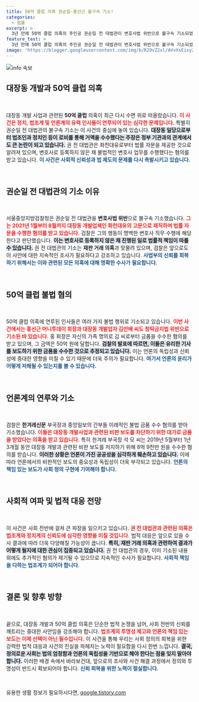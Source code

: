 ```yaml
---
title: 50억 클럽 의혹 권순일·홍선근 불구속 기소!
categories:
  - 법률
excerpt: >
  3년 만에 50억 클럽 의혹의 주인공 권순일 전 대법관이 변호사법 위반으로 불구속 기소되었습니다. 검찰은 그의 화천대유 법률 자문 활동과 관련한 범죄를 추적하며, 연루된 언론사 간부들도 기소하는 등 수사를 확대하고 있습니다. 이 사건의 향방에 귀추가 주목됩니다.
feature_text: >
  3년 만에 50억 클럽 의혹의 주인공 권순일 전 대법관이 변호사법 위반으로 불구속 기소되었습니다. 검찰은 그의 화천대유 법률 자문 활동과 관련한 범죄를 추적하며, 연루된 언론사 간부들도 기소하는 등 수사를 확대하고 있습니다. 이 사건의 향방에 귀추가 주목됩니다.
image: 'https://blogger.googleusercontent.com/img/b/R29vZ2xl/AVvXsEixyZcFfHzMRdzZMjFBmAUKJYCLCGyLL1o632UiGVXcaFdKo_bkvkuCioo0uUKlGfBVcT3P84aROyZIXSBEx3Aw5nCQ3pTgDom1WDC4m8eifvWiAmWEEVb4x6G_l8C0QH225ldMjyaFvpxGEBGNO37VmDTDMHGhJPq73UglMfDca1-0aw/s1600/blogspot.png'
---
```


<p><img src="https://blogger.googleusercontent.com/img/b/R29vZ2xl/AVvXsEixyZcFfHzMRdzZMjFBmAUKJYCLCGyLL1o632UiGVXcaFdKo_bkvkuCioo0uUKlGfBVcT3P84aROyZIXSBEx3Aw5nCQ3pTgDom1WDC4m8eifvWiAmWEEVb4x6G_l8C0QH225ldMjyaFvpxGEBGNO37VmDTDMHGhJPq73UglMfDca1-0aw/s1600/blogspot.png" alt="info 속보" /></p>

<h2 data-ke-size="size26">대장동 개발과 50억 클럽 의혹</h2>

<p data-ke-size="size16">&nbsp;</p>  

<p>대장동 개발 사업과 관련된 <strong>50억 클럽</strong> 의혹이 최근 다시 수면 위로 떠올랐습니다. <b><span style="color: #ee2323;">이 사건은 정치, 법조계 및 언론계의 유력 인사들이 연루되어 있는 심각한 문제입니다.</span></b> 특별히 권순일 전 대법관의 불구속 기소는 이 사건의 중심에 놓여 있습니다. <b><span style="background-color: #21538527;">대장동 일당으로부터 법조인과 정치인 등이 로비를 통해 거액을 수수했다는 주장은 정부 기관과의 관계에서도 큰 논란이 되고 있습니다.</span></b> 권 전 대법관은 화천대유로부터 법률 자문을 제공한 것으로 알려져 있으며, 변호사로 등록하지 않은 채 불법적인 변호사 업무를 수행했다는 혐의를 받고 있습니다. <b><span style="color: #1a5490;">이 사건은 사회적 신뢰성과 법 제도의 문제를 다시 촉발시키고 있습니다.</span></b></p>

<p data-ke-size="size16">&nbsp;</p>

<h2 data-ke-size="size26">권순일 전 대법관의 기소 이유</h2>

<p data-ke-size="size16">&nbsp;</p>  

<p>서울중앙지방검찰청은 권순일 전 대법관을 <strong>변호사법 위반</strong>으로 불구속 기소했습니다. <b><span style="color: #ee2323;">그는 2021년 1월부터 8월까지 대장동 개발업체인 화천대유의 고문으로 재직하며 법률 자문을 수행한 혐의를 받고 있습니다.</span></b> 검찰은 그의 행동이 명백한 변호사 직무 수행에 해당한다고 판단했습니다. <b><span style="background-color: #21538527;">이는 변호사로 등록하지 않은 채 진행된 일로 법률적 책임이 따를 수 있습니다.</span></b> 권 전 대법관의 기소는 <strong>재판 거래 의혹</strong>과 맞물려 있으며, 검찰은 앞으로도 이 사안에 대한 지속적인 조사가 필요하다고 강조하고 있습니다. <b><span style="color: #1a5490;">사법부의 신뢰를 회복하기 위해서는 이와 관련된 모든 의혹에 대해 명확한 수사가 필요합니다.</span></b></p>

<p data-ke-size="size16">&nbsp;</p>

<h2 data-ke-size="size26">50억 클럽 불법 혐의</h2>

<p data-ke-size="size16">&nbsp;</p>  

<p>50억 클럽 의혹에 연루된 인사들은 여러 가지 불법 행위로 기소되고 있습니다. <b><span style="color: #ee2323;">이번 사건에서는 홍선근 머니투데이 회장과 대장동 개발업자 김만배 씨도 청탁금지법 위반으로 기소된 바 있습니다.</span></b> 홍 회장은 자신의 가족 명의로 김 씨로부터 금품을 수수한 혐의를 받고 있으며, 그 금액은 50억 원에 달합니다. <b><span style="background-color: #21538527;">검찰의 발표에 따르면, 이들은 유리한 기사를 보도하기 위한 금품을 수수한 것으로 추정되고 있습니다.</span></b> 이는 언론의 독립성과 신뢰성에 중대한 영향을 미칠 수 있기 때문에 더욱 주의가 필요합니다. <b><span style="color: #1a5490;">여기서 언론의 윤리가 어떻게 저해될 수 있는지를 볼 수 있습니다.</span></b></p>

<p data-ke-size="size16">&nbsp;</p>

<h2 data-ke-size="size26">언론계의 연루와 기소</h2>

<p data-ke-size="size16">&nbsp;</p>  

<p>검찰은 <strong>한겨레신문</strong> 부국장과 중앙일보의 간부들 이례적인 불법 금품 수수 혐의를 받아 기소했습니다. <b><span style="color: #ee2323;">이들은 대장동 개발사업과 관련된 비판 보도를 차단하기 위한 대가로 금품을 받았다는 의혹을 받고 있습니다.</span></b> 특히 한겨레 부국장 석 모 씨는 2019년 5월부터 1년 3개월 동안 대장동 개발과 관련된 비판 보도를 저지하기 위해 8억 9천만 원을 수수한 혐의를 받습니다. <b><span style="background-color: #21538527;">이러한 상황은 언론이 가진 공공성을 심각하게 훼손하고 있습니다.</span></b> 이에 따라 언론에서의 비판적인 보도의 중요성과 독립성이 더욱 부각되고 있습니다. <b><span style="color: #1a5490;">언론의 책임 있는 보도가 사회 정의 구현에 기여해야 합니다.</span></b></p>

<p data-ke-size="size16">&nbsp;</p>

<h2 data-ke-size="size26">사회적 여파 및 법적 대응 전망</h2>

<p data-ke-size="size16">&nbsp;</p>  

<p>이 사건은 사회 전반에 걸쳐 큰 파장을 일으키고 있습니다. <b><span style="color: #ee2323;">권 전 대법관과 관련된 의혹은 법조계와 정치계의 신뢰도에 심각한 영향을 미칠 것입니다.</span></b> 법적 대응은 앞으로 있을 수사 결과에 따라 더욱 다양해질 가능성이 큽니다. <b><span style="background-color: #21538527;">특히, 재판 거래 의혹과 관련하여 결과가 어떻게 될지에 대한 관심이 집중되고 있습니다.</span></b> 권 전 대법관의 경우, 이미 기소된 내용 외에도 추가적인 혐의가 제기될 수 있으므로 지속적인 수사가 필요합니다. <b><span style="color: #1a5490;"> 사회적 책임을 다하는 법조계가 되어야 합니다.</span></b></p>

<p data-ke-size="size16">&nbsp;</p>

<h2 data-ke-size="size26">결론 및 향후 방향</h2>

<p data-ke-size="size16">&nbsp;</p>  

<p>끝으로, 대장동 개발과 50억 클럽 의혹은 단순한 법적 논쟁을 넘어, 사회 전반의 신뢰를 깨트리는 중대한 사안임을 강조해야 합니다. <b><span style="color: #ee2323;">법조계의 투명성 제고와 언론의 책임 있는 보도는 이제 선택이 아닌 필수입니다.</span></b> 이 사건을 통해 우리는 사회 정의의 회복을 위한 강력한 법적 대응과 사건의 진실을 파헤치는 노력이 필요함을 다시 한번 느낍니다. <b><span style="background-color: #21538527;">결국, 정의로운 사회는 법의 엄정함과 언론의 독립성을 기반으로 해야 한다는 점을 잊지 말아야 합니다.</span></b> 이러한 배경 속에서 바라보건대, 앞으로의 조사와 사건 해결 과정에서 정의와 투명성이 반드시 확보되어야 합니다. <b><span style="color: #1a5490;">신뢰 회복을 위한 노력이 절실합니다.</span></b></p>

<p data-ke-size="size16">&nbsp;</p>
유용한 생활 정보가 필요하시다면, <a href="https://qoogle.tistory.com" rel="dofollow">qoogle.tistory.com</a>


